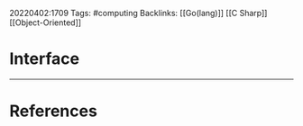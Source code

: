 20220402:1709
Tags: #computing 
Backlinks: [[Go(lang)]] [[C Sharp]] [[Object-Oriented]]
# Interface




---
# References